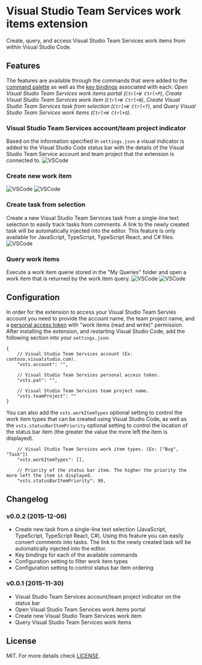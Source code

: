 # Visual Studio Team Services work items extension

Create, query, and access Visual Studio Team Services work items from within Visual Studio Code.

## Features
The features are available through the commands that were added to the [command palette](https://code.visualstudio.com/Docs/editor/codebasics#_command-palette) as well as the [key bindings](https://code.visualstudio.com/docs/customization/keybindings) associated with each: *Open Visual Studio Team Services work items portal (```Ctrl+W Ctrl+P```)*, *Create Visual Studio Team Services work item (```Ctrl+W Ctrl+N```)*, *Create Visual Studio Team Services task from selection (```Ctrl+W Ctrl+T```)*, and *Query Visual Studio Team Services work items (```Ctrl+W Ctrl+O```)*.
### Visual Studio Team Services account/team project indicator
Based on the information specified in ```settings.json``` a visual indicator is added to the Visual Studio Code status bar with the details of the Visual Studio Team Service account and team project that the extension is connected to.
![VSCode](assets/vscode1.png)
### Create new work item
![VSCode](assets/vscode4.png)
![VSCode](assets/vscode5.png)
### Create task from selection
Create a new Visual Studio Team Services task from a single-line text selection to easily track tasks from comments. A link to the newly created task will be automatically injected into the editor. This feature is only available for JavaScript, TypeScript, TypeScript React, and C# files.
![VSCode](assets/vscode6.png)
### Query work items
Execute a work item querie stored in the "My Queries" folder and open a work item that is returned by the work item query.
![VSCode](assets/vscode2.png)
![VSCode](assets/vscode3.png)

## Configuration 
In order for the extension to access your Visual Studio Team Servies account you need to provide the account name, the team project name, and a [personal access token](https://www.visualstudio.com/en-us/news/2015-jul-7-vso.aspx) with "work items (read and write)" permission. After installing the extension, and restarting Visual Studio Code, add the following section into your ```settings.json```:
```
{
	// Visual Studio Team Services account (Ex: contoso.visualstudio.com).
	"vsts.account": "",

	// Visual Studio Team Services personal access token.
	"vsts.pat": "",

	// Visual Studio Team Services team project name.
	"vsts.teamProject": ""
}
```

You can also add the  ```vsts.workItemTypes``` optional setting to control the work item types that can be created using Visual Studio Code, as well as the ```vsts.statusBarItemPriority``` optional setting to control the location of the status bar item (the greater the value the more left the item is displayed). 
```
	// Visual Studio Team Services work item types. (Ex: ["Bug", "Task"])
	"vsts.workItemTypes": [],

	// Priority of the status bar item. The higher the priority the more left the item is displayed.
	"vsts.statusBarItemPriority": 99,

```

## Changelog
### v0.0.2 (2015-12-06)
* Create new task from a single-line text selection (JavaScript, TypeScript, TypeScript React, C#). Using this feature you can easily convert comments into tasks. The link to the newly created task will be automatically injected into the editor.
* Key bindings for each of the available commands
* Configuration setting to filter work item types
* Configuration setting to control status bar item ordering

### v0.0.1 (2015-11-30)
* Visual Studio Team Services account/team project indicator on the status bar
* Open Visual Studio Team Services work items portal
* Create new Visual Studio Team Services work item
* Query Visual Studio Team Services work items

## License
MIT. For more details check [LICENSE](LICENSE).
